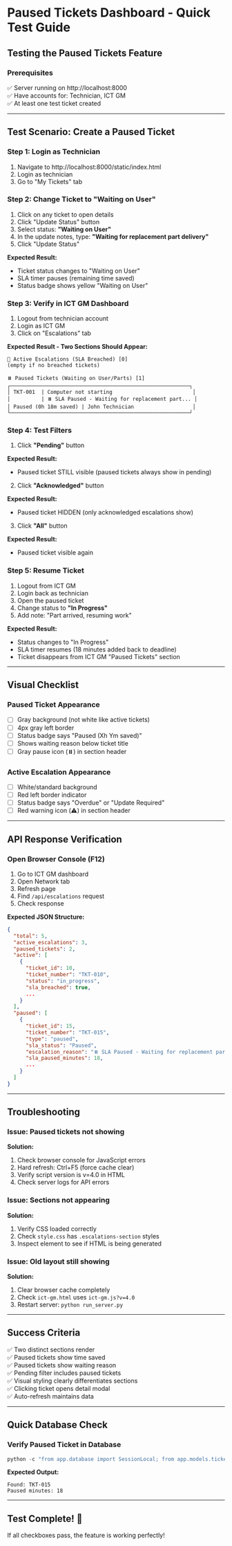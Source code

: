 # Paused Tickets Dashboard - Quick Test Guide

## Testing the Paused Tickets Feature

### Prerequisites
✅ Server running on http://localhost:8000  
✅ Have accounts for: Technician, ICT GM  
✅ At least one test ticket created  

---

## Test Scenario: Create a Paused Ticket

### Step 1: Login as Technician
1. Navigate to http://localhost:8000/static/index.html
2. Login as technician
3. Go to "My Tickets" tab

### Step 2: Change Ticket to "Waiting on User"
1. Click on any ticket to open details
2. Click "Update Status" button
3. Select status: **"Waiting on User"**
4. In the update notes, type: **"Waiting for replacement part delivery"**
5. Click "Update Status"

**Expected Result:**
- Ticket status changes to "Waiting on User"
- SLA timer pauses (remaining time saved)
- Status badge shows yellow "Waiting on User"

### Step 3: Verify in ICT GM Dashboard
1. Logout from technician account
2. Login as ICT GM
3. Click on "Escalations" tab

**Expected Result - Two Sections Should Appear:**

```
🚨 Active Escalations (SLA Breached) [0]
(empty if no breached tickets)

⏸️ Paused Tickets (Waiting on User/Parts) [1]
┌──────────────────────────────────────────────────────────┐
│ TKT-001  | Computer not starting                          │
│          | ⏸️ SLA Paused - Waiting for replacement part... │
│ Paused (0h 18m saved) | John Technician                   │
└──────────────────────────────────────────────────────────┘
```

### Step 4: Test Filters
1. Click **"Pending"** button

**Expected Result:**
- Paused ticket STILL visible (paused tickets always show in pending)

2. Click **"Acknowledged"** button

**Expected Result:**
- Paused ticket HIDDEN (only acknowledged escalations show)

3. Click **"All"** button

**Expected Result:**
- Paused ticket visible again

### Step 5: Resume Ticket
1. Logout from ICT GM
2. Login back as technician
3. Open the paused ticket
4. Change status to **"In Progress"**
5. Add note: "Part arrived, resuming work"

**Expected Result:**
- Status changes to "In Progress"
- SLA timer resumes (18 minutes added back to deadline)
- Ticket disappears from ICT GM "Paused Tickets" section

---

## Visual Checklist

### Paused Ticket Appearance
- [ ] Gray background (not white like active tickets)
- [ ] 4px gray left border
- [ ] Status badge says "Paused (Xh Ym saved)"
- [ ] Shows waiting reason below ticket title
- [ ] Gray pause icon (⏸️) in section header

### Active Escalation Appearance
- [ ] White/standard background
- [ ] Red left border indicator
- [ ] Status badge says "Overdue" or "Update Required"
- [ ] Red warning icon (⚠️) in section header

---

## API Response Verification

### Open Browser Console (F12)
1. Go to ICT GM dashboard
2. Open Network tab
3. Refresh page
4. Find `/api/escalations` request
5. Check response

**Expected JSON Structure:**
```json
{
  "total": 5,
  "active_escalations": 3,
  "paused_tickets": 2,
  "active": [
    {
      "ticket_id": 10,
      "ticket_number": "TKT-010",
      "status": "in_progress",
      "sla_breached": true,
      ...
    }
  ],
  "paused": [
    {
      "ticket_id": 15,
      "ticket_number": "TKT-015",
      "type": "paused",
      "sla_status": "Paused",
      "escalation_reason": "⏸️ SLA Paused - Waiting for replacement part delivery",
      "sla_paused_minutes": 18,
      ...
    }
  ]
}
```

---

## Troubleshooting

### Issue: Paused tickets not showing
**Solution:**
1. Check browser console for JavaScript errors
2. Hard refresh: Ctrl+F5 (force cache clear)
3. Verify script version is v=4.0 in HTML
4. Check server logs for API errors

### Issue: Sections not appearing
**Solution:**
1. Verify CSS loaded correctly
2. Check `style.css` has `.escalations-section` styles
3. Inspect element to see if HTML is being generated

### Issue: Old layout still showing
**Solution:**
1. Clear browser cache completely
2. Check `ict-gm.html` uses `ict-gm.js?v=4.0`
3. Restart server: `python run_server.py`

---

## Success Criteria
✅ Two distinct sections render  
✅ Paused tickets show time saved  
✅ Paused tickets show waiting reason  
✅ Pending filter includes paused tickets  
✅ Visual styling clearly differentiates sections  
✅ Clicking ticket opens detail modal  
✅ Auto-refresh maintains data  

---

## Quick Database Check

### Verify Paused Ticket in Database
```python
python -c "from app.database import SessionLocal; from app.models.ticket import Ticket; db = SessionLocal(); ticket = db.query(Ticket).filter(Ticket.status == 'waiting_on_user').first(); print(f'Found: {ticket.ticket_number if ticket else 'No paused tickets'}'); print(f'Paused minutes: {ticket.sla_paused_minutes if ticket else 0}')"
```

**Expected Output:**
```
Found: TKT-015
Paused minutes: 18
```

---

## Test Complete! 🎉
If all checkboxes pass, the feature is working perfectly!
